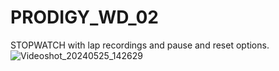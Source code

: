 # PRODIGY_WD_02
STOPWATCH 
with lap recordings and pause and reset options.
![Videoshot_20240525_142629](https://github.com/Somnadh02/PRODIGY_WD_02/assets/122609915/8d85d0e0-d805-411f-8b94-d6edc9aeca7f)
